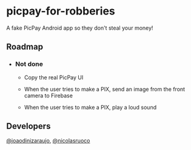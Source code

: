 # picpay-for-robberies
A fake PicPay Android app so they don't steal your money!

## Roadmap

- ### Not done
  - Copy the real PicPay UI

  - When the user tries to make a PIX, send an image from the front camera to Firebase

  - When the user tries to make a PIX, play a loud sound

## Developers
[@joaodinizaraujo](https://github.com/joaodinizaraujo), [@nicolasruoco](https://github.com/nicolasruoco)
